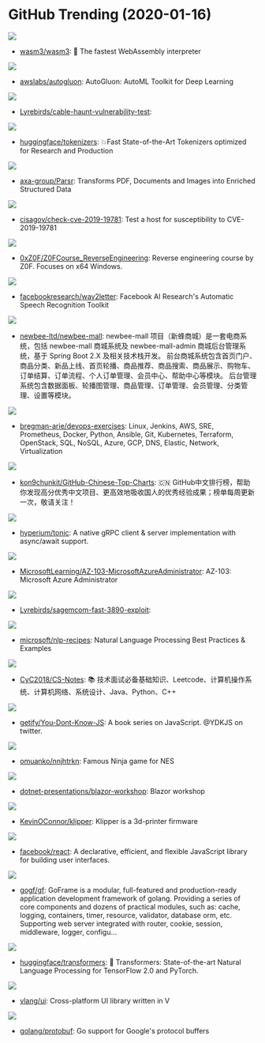 # GitHub Trending (2020-01-16)

![](https://img.shields.io/badge/C-New%20302-green?style=flat-square&logo=appveyor)
- [wasm3/wasm3](https://github.com/wasm3/wasm3): 🚀 The fastest WebAssembly interpreter

![](https://img.shields.io/badge/Python-New%20244-green?style=flat-square&logo=appveyor)
- [awslabs/autogluon](https://github.com/awslabs/autogluon): AutoGluon: AutoML Toolkit for Deep Learning

![](https://img.shields.io/badge/Python-New%2038-green?style=flat-square&logo=appveyor)
- [Lyrebirds/cable-haunt-vulnerability-test](https://github.com/Lyrebirds/cable-haunt-vulnerability-test): 

![](https://img.shields.io/badge/Rust-New%20219-green?style=flat-square&logo=appveyor)
- [huggingface/tokenizers](https://github.com/huggingface/tokenizers): 💥Fast State-of-the-Art Tokenizers optimized for Research and Production

![](https://img.shields.io/badge/TypeScript-New%20285-green?style=flat-square&logo=appveyor)
- [axa-group/Parsr](https://github.com/axa-group/Parsr): Transforms PDF, Documents and Images into Enriched Structured Data

![](https://img.shields.io/badge/Python-New%2013-green?style=flat-square&logo=appveyor)
- [cisagov/check-cve-2019-19781](https://github.com/cisagov/check-cve-2019-19781): Test a host for susceptibility to CVE-2019-19781

![](https://img.shields.io/badge/C%2B%2B-New%20113-green?style=flat-square&logo=appveyor)
- [0xZ0F/Z0FCourse_ReverseEngineering](https://github.com/0xZ0F/Z0FCourse_ReverseEngineering): Reverse engineering course by Z0F. Focuses on x64 Windows.

![](https://img.shields.io/badge/C%2B%2B-New%20119-green?style=flat-square&logo=appveyor)
- [facebookresearch/wav2letter](https://github.com/facebookresearch/wav2letter): Facebook AI Research's Automatic Speech Recognition Toolkit

![](https://img.shields.io/badge/Java-New%20220-green?style=flat-square&logo=appveyor)
- [newbee-ltd/newbee-mall](https://github.com/newbee-ltd/newbee-mall): newbee-mall 项目（新蜂商城）是一套电商系统，包括 newbee-mall 商城系统及 newbee-mall-admin 商城后台管理系统，基于 Spring Boot 2.X 及相关技术栈开发。 前台商城系统包含首页门户、商品分类、新品上线、首页轮播、商品推荐、商品搜索、商品展示、购物车、订单结算、订单流程、个人订单管理、会员中心、帮助中心等模块。 后台管理系统包含数据面板、轮播图管理、商品管理、订单管理、会员管理、分类管理、设置等模块。

![](https://img.shields.io/badge/Python-New%20181-green?style=flat-square&logo=appveyor)
- [bregman-arie/devops-exercises](https://github.com/bregman-arie/devops-exercises): Linux, Jenkins, AWS, SRE, Prometheus, Docker, Python, Ansible, Git, Kubernetes, Terraform, OpenStack, SQL, NoSQL, Azure, GCP, DNS, Elastic, Network, Virtualization

![](https://img.shields.io/badge/Python-New%20290-green?style=flat-square&logo=appveyor)
- [kon9chunkit/GitHub-Chinese-Top-Charts](https://github.com/kon9chunkit/GitHub-Chinese-Top-Charts): 🇨🇳 GitHub中文排行榜，帮助你发现高分优秀中文项目、更高效地吸收国人的优秀经验成果；榜单每周更新一次，敬请关注！

![](https://img.shields.io/badge/Rust-New%2056-green?style=flat-square&logo=appveyor)
- [hyperium/tonic](https://github.com/hyperium/tonic): A native gRPC client & server implementation with async/await support.

![](https://img.shields.io/badge/none-New%206-green?style=flat-square&logo=appveyor)
- [MicrosoftLearning/AZ-103-MicrosoftAzureAdministrator](https://github.com/MicrosoftLearning/AZ-103-MicrosoftAzureAdministrator): AZ-103: Microsoft Azure Administrator

![](https://img.shields.io/badge/JavaScript-New%2040-green?style=flat-square&logo=appveyor)
- [Lyrebirds/sagemcom-fast-3890-exploit](https://github.com/Lyrebirds/sagemcom-fast-3890-exploit): 

![](https://img.shields.io/badge/Python-New%2042-green?style=flat-square&logo=appveyor)
- [microsoft/nlp-recipes](https://github.com/microsoft/nlp-recipes): Natural Language Processing Best Practices & Examples

![](https://img.shields.io/badge/Java-New%20204-green?style=flat-square&logo=appveyor)
- [CyC2018/CS-Notes](https://github.com/CyC2018/CS-Notes): 📚 技术面试必备基础知识、Leetcode、计算机操作系统、计算机网络、系统设计、Java、Python、C++

![](https://img.shields.io/badge/none-New%20150-green?style=flat-square&logo=appveyor)
- [getify/You-Dont-Know-JS](https://github.com/getify/You-Dont-Know-JS): A book series on JavaScript. @YDKJS on twitter.

![](https://img.shields.io/badge/Batchfile-New%2048-green?style=flat-square&logo=appveyor)
- [omuanko/nnjhtrkn](https://github.com/omuanko/nnjhtrkn): Famous Ninja game for NES

![](https://img.shields.io/badge/C%23-New%2056-green?style=flat-square&logo=appveyor)
- [dotnet-presentations/blazor-workshop](https://github.com/dotnet-presentations/blazor-workshop): Blazor workshop

![](https://img.shields.io/badge/C-New%208-green?style=flat-square&logo=appveyor)
- [KevinOConnor/klipper](https://github.com/KevinOConnor/klipper): Klipper is a 3d-printer firmware

![](https://img.shields.io/badge/JavaScript-New%2075-green?style=flat-square&logo=appveyor)
- [facebook/react](https://github.com/facebook/react): A declarative, efficient, and flexible JavaScript library for building user interfaces.

![](https://img.shields.io/badge/Go-New%2078-green?style=flat-square&logo=appveyor)
- [gogf/gf](https://github.com/gogf/gf): GoFrame is a modular, full-featured and production-ready application development framework of golang. Providing a series of core components and dozens of practical modules, such as: cache, logging, containers, timer, resource, validator, database orm, etc. Supporting web server integrated with router, cookie, session, middleware, logger, configu…

![](https://img.shields.io/badge/Python-New%20109-green?style=flat-square&logo=appveyor)
- [huggingface/transformers](https://github.com/huggingface/transformers): 🤗 Transformers: State-of-the-art Natural Language Processing for TensorFlow 2.0 and PyTorch.

![](https://img.shields.io/badge/V-New%2038-green?style=flat-square&logo=appveyor)
- [vlang/ui](https://github.com/vlang/ui): Cross-platform UI library written in V

![](https://img.shields.io/badge/Go-New%2021-green?style=flat-square&logo=appveyor)
- [golang/protobuf](https://github.com/golang/protobuf): Go support for Google's protocol buffers

